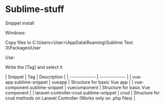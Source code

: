 # Sublime-stuff

Snippet install

Windows:

Copy files to C:\Users\<User>\AppData\Roaming\Sublime Text 3\Packages\User

Use:

Write the [Tag] and select it

| Snippet  | Tag | Description |
| ------------- | ------------- |
| vue-app.sublime-snippet  | vueapp  | Structure for basic Vue app |
| vue-component.sublime-snippet  | vuecomponent  | Structure for basic Vue component |
| laravel-controller-crud.sublime-snippet  | crud | Structure for crud methods on Laravel Controller (Works only on .php files) |

